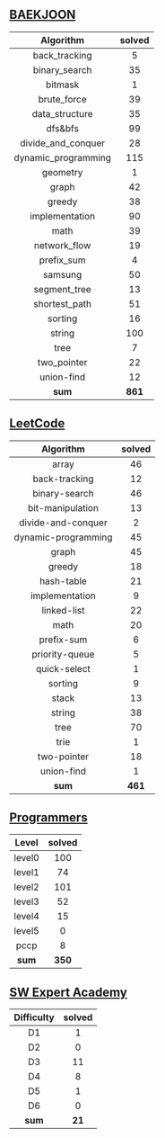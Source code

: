 ## [BAEKJOON](./baekjoon/) 
|    Algorithm    | solved |
| :-------------: | :----: |
|back_tracking|5|
|binary_search|35|
|bitmask|1|
|brute_force|39|
|data_structure|35|
|dfs&bfs|99|
|divide_and_conquer|28|
|dynamic_programming|115|
|geometry|1|
|graph|42|
|greedy|38|
|implementation|90|
|math|39|
|network_flow|19|
|prefix_sum|4|
|samsung|50|
|segment_tree|13|
|shortest_path|51|
|sorting|16|
|string|100|
|tree|7|
|two_pointer|22|
|union-find|12|
| **sum** | **861**|

## [LeetCode](./leetcode/)
|    Algorithm    | solved |
| :-------------: | :----: |
|array|46|
|back-tracking|12|
|binary-search|46|
|bit-manipulation|13|
|divide-and-conquer|2|
|dynamic-programming|45|
|graph|45|
|greedy|18|
|hash-table|21|
|implementation|9|
|linked-list|22|
|math|20|
|prefix-sum|6|
|priority-queue|5|
|quick-select|1|
|sorting|9|
|stack|13|
|string|38|
|tree|70|
|trie|1|
|two-pointer|18|
|union-find|1|
| **sum** | **461**|

## [Programmers](./programmers/)
|    Level    | solved |
| :-------------: | :----: |
|level0|100|
|level1|74|
|level2|101|
|level3|52|
|level4|15|
|level5|0|
|pccp|8|
| **sum** | **350**|

## [SW Expert Academy](./swea/)
|    Difficulty    | solved |
| :-------------: | :----: |
|D1|1|
|D2|0|
|D3|11|
|D4|8|
|D5|1|
|D6|0|
| **sum** | **21**|

